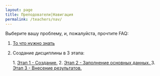 ```yaml
---
layout: page
title: Преподователи|Навигация
permalink: /teachers/nav/
---
```

Выберите вашу проблему, и, пожалуйста, прочтите FAQ:

1. <a href="{{ site.url }}/teachers/faq/"> То что нужно знать</a>

2. Создание дисциплины в 3 этапа:
<ul>
1. <a href="{{ site.url }}/teachers/1/"> Этап 1 - Создание.</a>
2. <a href="{{ site.url }}/teachers/2/"> Этап 2 - Заполнение основных данных. </a>
3. <a href="{{ site.url }}/teachers/3/"> Этап 3 - Внесение результатов. </a>
</ul>